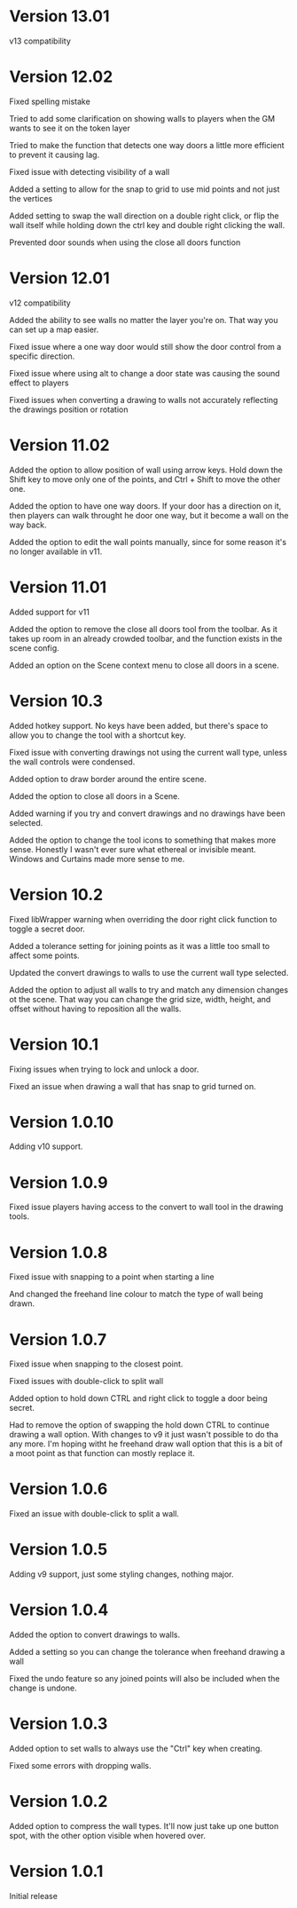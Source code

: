 # Version 13.01

v13 compatibility

# Version 12.02

Fixed spelling mistake

Tried to add some clarification on showing walls to players when the GM wants to see it on the token layer

Tried to make the function that detects one way doors a little more efficient to prevent it causing lag.

Fixed issue with detecting visibility of a wall

Added a setting to allow for the snap to grid to use mid points and not just the vertices

Added setting to swap the wall direction on a double right click, or flip the wall itself while holding down the ctrl key and double right clicking the wall.

Prevented door sounds when using the close all doors function

# Version 12.01

v12 compatibility

Added the ability to see walls no matter the layer you're on.  That way you can set up a map easier.

Fixed issue where a one way door would still show the door control from a specific direction.

Fixed issue where using alt to change a door state was causing the sound effect to players

Fixed issues when converting a drawing to walls not accurately reflecting the drawings position or rotation

# Version 11.02

Added the option to allow position of wall using arrow keys.  Hold down the Shift key to move only one of the points, and Ctrl + Shift to move the other one.

Added the option to have one way doors.  If your door has a direction on it, then players can walk throught he door one way, but it become a wall on the way back.

Added the option to edit the wall points manually, since for some reason it's no longer available in v11.

# Version 11.01

Added support for v11

Added the option to remove the close all doors tool from the toolbar.  As it takes up room in an already crowded toolbar, and the function exists in the scene config.

Added an option on the Scene context menu to close all doors in a scene.

# Version 10.3

Added hotkey support.  No keys have been added, but there's space to allow you to change the tool with a shortcut key.

Fixed issue with converting drawings not using the current wall type, unless the wall controls were condensed.

Added option to draw border around the entire scene.

Added the option to close all doors in a Scene.

Added warning if you try and convert drawings and no drawings have been selected.

Added the option to change the tool icons to something that makes more sense.  Honestly I wasn't ever sure what ethereal or invisible meant.  Windows and Curtains made more sense to me.

# Version 10.2

Fixed libWrapper warning when overriding the door right click function to toggle a secret door.

Added a tolerance setting for joining points as it was a little too small to affect some points.

Updated the convert drawings to walls to use the current wall type selected.

Added the option to adjust all walls to try and match any dimension changes ot the scene.  That way you can change the grid size, width, height, and offset without having to reposition all the walls.

# Version 10.1

Fixing issues when trying to lock and unlock a door.

Fixed an issue when drawing a wall that has snap to grid turned on.

# Version 1.0.10

Adding v10 support.

# Version 1.0.9

Fixed issue players having access to the convert to wall tool in the drawing tools.

# Version 1.0.8

Fixed issue with snapping to a point when starting a line

And changed the freehand line colour to match the type of wall being drawn.

# Version 1.0.7

Fixed issue when snapping to the closest point.

Fixed issues with double-click to split wall

Added option to hold down CTRL and right click to toggle a door being secret.

Had to remove the option of swapping the hold down CTRL to continue drawing a wall option.  With changes to v9 it just wasn't possible to do tha any more.  I'm hoping witht he freehand draw wall option that this is a bit of a moot point as that function can mostly replace it.

# Version 1.0.6

Fixed an issue with double-click to split a wall.

# Version 1.0.5

Adding v9 support, just some styling changes, nothing major.

# Version 1.0.4

Added the option to convert drawings to walls.

Added a setting so you can change the tolerance when freehand drawing a wall

Fixed the undo feature so any joined points will also be included when the change is undone.

# Version 1.0.3

Added option to set walls to always use the "Ctrl" key when creating.

Fixed some errors with dropping walls.

# Version 1.0.2

Added option to compress the wall types.  It'll now just take up one button spot, with the other option visible when hovered over.

# Version 1.0.1
Initial release
